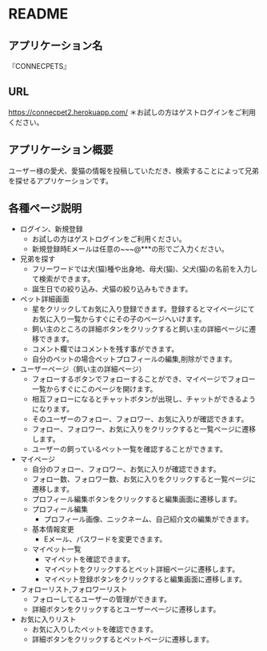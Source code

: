 # README

## アプリケーション名
『CONNECPETS』

## URL
https://connecpet2.herokuapp.com/
＊お試しの方はゲストログインをご利用ください。

## アプリケーション概要
ユーザー様の愛犬、愛猫の情報を投稿していただき、検索することによって兄弟を探せるアプリケーションです。

## 各種ページ説明
- ログイン、新規登録
  - お試しの方はゲストログインをご利用ください。
  - 新規登録時Eメールは任意の~~~@***の形でご入力ください。
- 兄弟を探す
  - フリーワードでは犬(猫)種や出身地、母犬(猫)、父犬(猫)の名前を入力して検索ができます。
  - 誕生日での絞り込み、犬猫の絞り込みもできます。
- ペット詳細画面
  - 星をクリックしてお気に入り登録できます。登録するとマイページにてお気に入り一覧からすぐにその子のページへいけます。
  - 飼い主のところの詳細ボタンをクリックすると飼い主の詳細ページに遷移できます。
  - コメント欄ではコメントを残す事ができます。
  - 自分のペットの場合ペットプロフィールの編集,削除ができます。
- ユーザーページ（飼い主の詳細ページ）
  - フォローするボタンでフォローすることができ、マイページでフォロー一覧からすぐにこのページを開けます。
  - 相互フォローになるとチャットボタンが出現し、チャットができるようになります。
  - そのユーザーのフォロー、フォロワー、お気に入りが確認できます。
  - フォロー、フォロワー、お気に入りをクリックすると一覧ページに遷移します。
  - ユーザーの飼っているペット一覧を確認することができます。
- マイページ
  - 自分のフォロー、フォロワー、お気に入りが確認できます。
  - フォロー数、フォロワー数、お気に入りをクリックすると一覧ページに遷移します。
  - プロフィール編集ボタンをクリックすると編集画面に遷移します。
  - プロフィール編集
    - プロフィール画像、ニックネーム、自己紹介文の編集ができます。
  - 基本情報変更
    - Eメール、パスワードを変更できます。
  - マイペット一覧
    - マイペットを確認できます。
    - マイペットをクリックするとペット詳細ページに遷移します。
    - マイペット登録ボタンをクリックすると編集画面に遷移します。
- フォローリスト,フォロワーリスト
  - フォローしてるユーザーの管理ができます。
  - 詳細ボタンをクリックするとユーザーページに遷移します。
- お気に入りリスト
  - お気に入りしたペットを確認できます。
  - 詳細ボタンをクリックするとペットページに遷移します。
